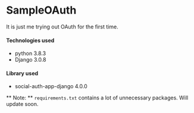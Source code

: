 # SampleOAuth
 
It is just me trying out OAuth for the first time.

#### Technologies used
* python 3.8.3 
* Django 3.0.8

#### Library used
* social-auth-app-django 4.0.0


** Note: ** `requirements.txt` contains a lot of unnecessary packages. Will update soon.